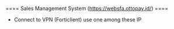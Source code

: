 ==== Sales Management System (https://websfa.ottopay.id/) ====

- Connect to VPN (Forticlient) use one among these IP

